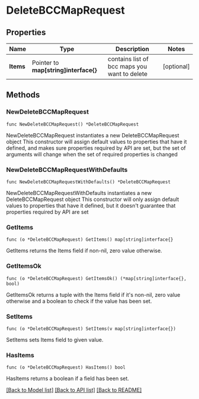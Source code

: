 # DeleteBCCMapRequest

## Properties

Name | Type | Description | Notes
------------ | ------------- | ------------- | -------------
**Items** | Pointer to **map[string]interface{}** | contains list of bcc maps you want to delete | [optional] 

## Methods

### NewDeleteBCCMapRequest

`func NewDeleteBCCMapRequest() *DeleteBCCMapRequest`

NewDeleteBCCMapRequest instantiates a new DeleteBCCMapRequest object
This constructor will assign default values to properties that have it defined,
and makes sure properties required by API are set, but the set of arguments
will change when the set of required properties is changed

### NewDeleteBCCMapRequestWithDefaults

`func NewDeleteBCCMapRequestWithDefaults() *DeleteBCCMapRequest`

NewDeleteBCCMapRequestWithDefaults instantiates a new DeleteBCCMapRequest object
This constructor will only assign default values to properties that have it defined,
but it doesn't guarantee that properties required by API are set

### GetItems

`func (o *DeleteBCCMapRequest) GetItems() map[string]interface{}`

GetItems returns the Items field if non-nil, zero value otherwise.

### GetItemsOk

`func (o *DeleteBCCMapRequest) GetItemsOk() (*map[string]interface{}, bool)`

GetItemsOk returns a tuple with the Items field if it's non-nil, zero value otherwise
and a boolean to check if the value has been set.

### SetItems

`func (o *DeleteBCCMapRequest) SetItems(v map[string]interface{})`

SetItems sets Items field to given value.

### HasItems

`func (o *DeleteBCCMapRequest) HasItems() bool`

HasItems returns a boolean if a field has been set.


[[Back to Model list]](../README.md#documentation-for-models) [[Back to API list]](../README.md#documentation-for-api-endpoints) [[Back to README]](../README.md)


